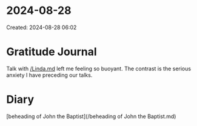 # 2024-08-28
Created: 2024-08-28 06:02

# Gratitude Journal 

Talk with [/Linda.md](/Linda.md) left me feeling so buoyant. The contrast is the serious anxiety I have preceding our talks. 

# Diary 

[beheading of John the Baptist](/beheading of John the Baptist.md)
